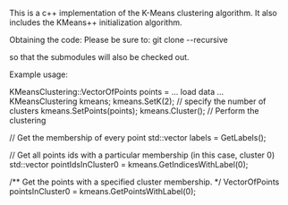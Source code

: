 This is a c++ implementation of the K-Means clustering algorithm. It also includes the KMeans++ initialization algorithm.

Obtaining the code:
Please be sure to:
 git clone --recursive 
 
so that the submodules will also be checked out.

Example usage:

  KMeansClustering::VectorOfPoints points = ... load data ...
  KMeansClustering kmeans;
  kmeans.SetK(2); // specify the number of clusters
  kmeans.SetPoints(points);
  kmeans.Cluster(); // Perform the clustering

  // Get the membership of every point
  std::vector<unsigned int> labels = GetLabels();

  // Get all points ids with a particular membership (in this case, cluster 0)
  std::vector<unsigned int> pointIdsInCluster0 = kmeans.GetIndicesWithLabel(0);

  /** Get the points with a specified cluster membership. */
  VectorOfPoints pointsInCluster0 = kmeans.GetPointsWithLabel(0);
